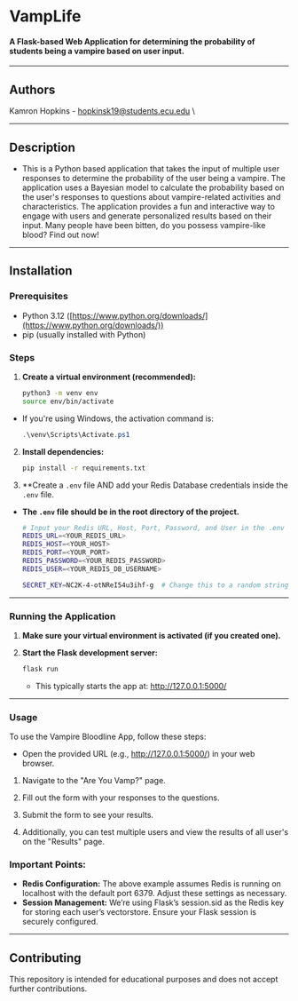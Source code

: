 

# VampLife
#### A Flask-based Web Application for determining the probability of students being a vampire based on user input.

---------------------------
## Authors
Kamron Hopkins - hopkinsk19@students.ecu.edu \

---------------------------

## Description

* This is a Python based application that takes the input of multiple user responses to determine the probability of the user being a vampire. The application uses a Bayesian model to calculate the probability based on the user's responses to questions about vampire-related activities and characteristics. The application provides a fun and interactive way to engage with users and generate personalized results based on their input. Many people have been bitten, do you possess vampire-like blood? Find out now!


[//]: # (!PDF Research Assistant WebApp Diagram]&#40;./docs/PDF-LangChain.jpg&#41;)

----------------------------------

## Installation

### Prerequisites

* Python 3.12 ([https://www.python.org/downloads/](https://www.python.org/downloads/))
* pip (usually installed with Python)

### Steps
 
1. **Create a virtual environment (recommended):**

    ```bash
    python3 -m venv env 
    source env/bin/activate
    ```
    
* If you're using Windows, the activation command is:
    
    ```powershell
    .\venv\Scripts\Activate.ps1
    ```

2. **Install dependencies:**

     ```bash
    pip install -r requirements.txt
    ```

3.  **Create a `.env` file AND add your Redis Database credentials inside the `.env` file.
-  **The `.env` file should be in the root directory of the project.**

    ```bash
    # Input your Redis URL, Host, Port, Password, and User in the .env file
    REDIS_URL=<YOUR_REDIS_URL>
    REDIS_HOST=<YOUR_HOST>
    REDIS_PORT=<YOUR_PORT>
    REDIS_PASSWORD=<YOUR_REDIS_PASSWORD>
    REDIS_USER=<YOUR_REDIS_DB_USERNAME>

    SECRET_KEY=NC2K-4-otNReI54u3ihf-g  # Change this to a random string, if desired...
    ```
---------------------------

### Running the Application

1.  **Make sure your virtual environment is activated (if you created one).**

2.  **Start the Flask development server:**

    ```bash
    flask run
    ```

    * This typically starts the app at: http://127.0.0.1:5000/

---------------------------

### Usage

To use the Vampire Bloodline App, follow these steps:

* Open the provided URL (e.g.,  http://127.0.0.1:5000/) in your web browser.

1. Navigate to the "Are You Vamp?" page.

2. Fill out the form with your responses to the questions.

3. Submit the form to see your results.

4. Additionally, you can test multiple users and view the results of all user's on the "Results" page.



### Important Points:

* **Redis Configuration:** The above example assumes Redis is running on localhost with the default port 6379. Adjust these settings as necessary.
* **Session Management:** We’re using Flask’s session.sid as the Redis key for storing each user’s vectorstore. Ensure your Flask session is securely configured.

------------------------

## Contributing
This repository is intended for educational purposes and does not accept further contributions.

